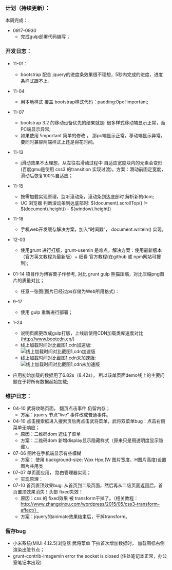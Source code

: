 ### 计划（持续更新）：

本周完成：
* 0917-0930
  * 完成gulp部署代码编写；

### 开发日志：
* 11-01：
  * bootstrap 配合 jquery的进度条效果很不理想，5秒内完成的进度，进度条样式跟不上。
* 11-04
  * 用本地样式 覆盖 bootstrap样式代码：padding:0px !important;
* 11-07
  * bootstrap 3.2 的移动设备优先的结果就是: 很多样式移动端显示正常，而PC端显示异常; 
  * 如果使用 !important 简单的修改 ， 那pc端显示正常，移动端显示异常。要同时兼容两端样式上还是得花时间。
* 11-13
  * j滑动效果不太理想，从左往右滑动过程中 自适应宽度块内的元素会变形(百度gmu是使用 css3 的transition 实现过渡)，方案：滑动前固定宽度，滑动后恢复100%自适应；
* 11-15
  * 按需加载实现原理，监听滚动条，滚动条到达底部时 解析新的dom;
  * UC 浏览器 判断滚动条到达底部时:  $(document).scrollTop() != $(document).height() - $(window).height()
* 11-18
  * 手机web开发缓存解决方案，加入“时间戳”， document.writeln() 实现。
* 12-03
  * 使用grunt 进行打版，grunt-usemin 是难点，解决方案：使用最新版本（官方英文教程为最新版）+ 细看 官方教程(在github 或 npm网站可搜到);
* 01-14  项目作为博客栗子作参考, 对比 grunt gulp 熊猫压缩，对比压缩png图片的质量对比；
  * 任意一张图(图片已经过ps存储为Web所用格式)： 

* 9-17
  * 使用 gulp 重新进行部署；
* 1-24
  * 说明页面更改成gulp打版，上线后使用CDN加载类库速度对比(http://www.bootcdn.cn/)
  * 线上加载时间对比截图1,cdn加速版:
  ![线上加载时间对比截图1,cdn加速版](https://github.com/wteam-xq/threeKingdoms/blob/master/images/tkd_v2_load.png)
  * 线上加载时间对比截图1,cdn未加速版:
  ![线上加载时间对比截图1,cdn未加速版](https://github.com/wteam-xq/threeKingdoms/blob/master/images/tkd_v2_load2.png)
* 应用初始加载的数据用了6.82s（8.42s）， 所以该单页面demo线上的主要问题在于将所有数据起始加载;

### 维护日志：
* 04-10 武将攻略页面， 翻页点击事件 仍留内存；
  * 方案：jquery 节点“live” 事件改成普通事件。
* 04-10 点击搜索框进入搜索页后再点击武将菜单，武将双菜单bug：点击右侧菜单无响应；
  * 原因：二维码dom 遮住了菜单
  * 方案：二维码dom 新增display显示隐藏样式（原来只是用透明度显示隐藏）。
* 07-06 图片在手机端显示有些模糊
  * 方案： 使用 background-size: Wpx Hpx;(W 图片宽度、H图片高度)设置图片共用类
* 07-07 单页面应用， 路由管理器实现；
  * 实现原理：
* 07-10 首页置顶效果bug: 从首页到二级页面，然后再从二级页面返回后，首页置顶效果消失！头部 fixed失效！
  * 原因：css 的 fixed效果 被 transform干掉了。（相关教程：http://www.zhangxinxu.com/wordpress/2015/05/css3-transform-affect/）
  * 方案：jquery的animate效果结束后，干掉transform。

### 留存bug
* 小米系统(MIUI 4.12.5)浏览器 武将菜单 下拉首次增加数据时， 加载图标右侧渲染出脏节点； 
* grunt-contrib-imagemin   error the socket is closed (住处笔记本正常，办公室笔记本出现)
